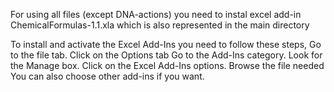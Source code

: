 For using all files (except DNA-actions) you need to instal excel add-in ChemicalFormulas-1.1.xla which is also represented in the main directory

To install and activate the Excel Add-Ins you need to follow these steps,
Go to the file tab.
Click on the Options tab
Go to the Add-Ins category.
Look for the Manage box.
Click on the Excel Add-Ins options.
Browse the file needed
You can also choose other add-ins if you want.
